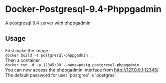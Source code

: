 # Docker-Postgresql-9.4-Phppgadmin
A postgresql 9.4 server with phppgadmin

## Usage

First make the image :  
`docker build -t postgresql-phppgadmin .`  
Then a container :  
`docker run -d -p 12345:80 --name=postg postgresql-phppgadmin`  
You can now access the phppgadmin interface from http://127.0.0.1:12345/
The default password for user 'postgres' is 'postgres'.
